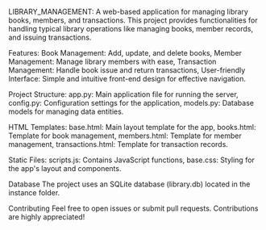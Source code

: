 LIBRARY_MANAGEMENT:
A web-based application for managing library books, members, and transactions.
This project provides functionalities for handling typical library operations like managing books, member records, and issuing transactions.

Features:
Book Management: Add, update, and delete books,
Member Management: Manage library members with ease,
Transaction Management: Handle book issue and return transactions,
User-friendly Interface: Simple and intuitive front-end design for effective navigation.

Project Structure:
app.py: Main application file for running the server,
config.py: Configuration settings for the application,
models.py: Database models for managing data entities.

HTML Templates:
base.html: Main layout template for the app,
books.html: Template for book management,
members.html: Template for member management,
transactions.html: Template for transaction records.

Static Files:
scripts.js: Contains JavaScript functions,
base.css: Styling for the app's layout and components.

Database
The project uses an SQLite database (library.db) located in the instance folder.

Contributing
Feel free to open issues or submit pull requests. Contributions are highly appreciated!
